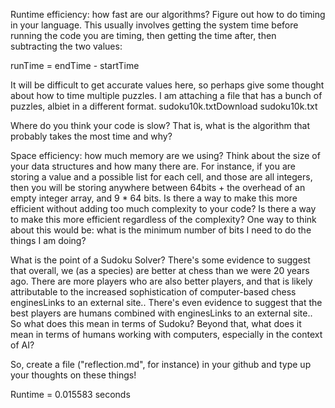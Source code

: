 Runtime efficiency: how fast are our algorithms? Figure out how to do timing in your language. This usually involves getting the system time before running the code you are timing, then getting the time after, then subtracting the two values:

runTime = endTime - startTime

It will be difficult to get accurate values here, so perhaps give some thought about how to time multiple puzzles. I am attaching a file that has a bunch of puzzles, albiet in a different format. sudoku10k.txtDownload sudoku10k.txt

Where do you think your code is slow? That is, what is the algorithm that probably takes the most time and why?

Space efficiency: how much memory are we using? Think about the size of your data structures and how many there are. For instance, if you are storing a value and a possible list for each cell, and those are all integers, then you will be storing anywhere between 64bits + the overhead of an empty integer array, and 9 * 64 bits. Is there a way to make this more efficient without adding too much complexity to your code? Is there a way to make this more efficient regardless of the complexity? One way to think about this would be: what is the minimum number of bits I need to do the things I am doing?

What is the point of a Sudoku Solver? There's some evidence to suggest that overall, we (as a species) are better at chess than we were 20 years ago. There are more players who are also better players, and that is likely attributable to the increased sophistication of computer-based chess enginesLinks to an external site.. There's even evidence to suggest that the best players are humans combined with enginesLinks to an external site.. So what does this mean in terms of Sudoku? Beyond that, what does it mean in terms of humans working with computers, especially in the context of AI?

So, create a file ("reflection.md", for instance) in your github and type up your thoughts on these things! 





Runtime = 0.015583 seconds
